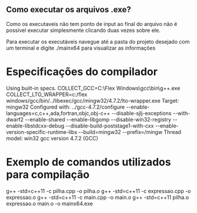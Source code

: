 ## Como executar os arquivos .exe?
Como os executaveis não tem ponto de input ao final do arquivo não é possível executar simplesmente clicando duas vezes sobre ele.

Para executar os executáveis navegue até a pasta do projeto desejado com um terminal e digite ./mainx64 para visualizar as informações

# Especificações do compilador
Using built-in specs.
COLLECT_GCC=C:\Flex Windows\gcc\bin\g++.exe
COLLECT_LTO_WRAPPER=c:/flex windows/gcc/bin/../libexec/gcc/mingw32/4.7.2/lto-wrapper.exe
Target: mingw32
Configured with: ../gcc-4.7.2/configure --enable-languages=c,c++,ada,fortran,objc,obj-c++ --disable-sjlj-exceptions --with-dwarf2 --enable-shared --enable-libgomp --disable-win32-registry --enable-libstdcxx-debug --disable-build-poststage1-with-cxx --enable-version-specific-runtime-libs --build=mingw32 --prefix=/mingw
Thread model: win32
gcc version 4.7.2 (GCC)

# Exemplo de comandos utilizados para compilação
g++ -std=c++11 -c pilha.cpp -o pilha.o
g++ -std=c++11 -c expressao.cpp -o expressao.o
g++ -std=c++11 -c main.cpp -o main.o
g++ -std=c++11 pilha.o expressao.o main.o -o mainx64.exe